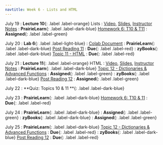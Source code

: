 ```yaml
---
navtitle: Week 6 - Lists and HTML
---
```


July 19
: **Lecture 10**{: .label .label-orange}[](#) Lists
  : [Video](#), [Slides](#), [Instructor Notes](#)
: **PrairieLearn**{: .label .label-dark-blue}  [Homework 6: T10 & T11](#)
  : **Assigned**{: .label .label-green} 

July 20
: **Lab 6**{: .label .label-light-blue}[](#)
  : [Colab Document](#)
: **PrairieLearn**{: .label .label-dark-blue}  [Post Reading 11](#)
  : **Due**{: .label .label-red} 
: **zyBooks**{: .label .label-dark-blue} [Topic 11 - HTML](#)
  : **Due**{: .label .label-red} 

July 21
: **Lecture 11**{: .label .label-orange}[](#) HTML
  : [Video](#), [Slides](#), [Instructor Notes](#)
: **PrairieLearn**{: .label .label-dark-blue}  [Topic 12 - Dictionaries & Advanced Functions](#)
  : **Assigned**{: .label .label-green} 
: **zyBooks**{: .label .label-dark-blue} [Post Reading 12](#)
  : **Assigned**{: .label .label-green} 

July 22
: **Quiz: Topics 10 & 11 **{: .label .label-dark-blue}  

July 23
: **PrairieLearn**{: .label .label-dark-blue}  [Homework 6: T10 & 11](#)
  : **Due**{: .label .label-red} 

July 24
: **PrairieLearn**{: .label .label-dark-blue}  [](#)
  : **Assigned**{: .label .label-green} 
: **zyBooks**{: .label .label-dark-blue} [](#)
  : **Assigned**{: .label .label-green} 

July 25
: **PrairieLearn**{: .label .label-dark-blue}  [Topic 12 - Dictionaries & Advanced Functions](#)
  : **Due**{: .label .label-red} 
: **zyBooks**{: .label .label-dark-blue} [Post Reading 12](#)
  : **Due**{: .label .label-red} 
